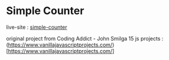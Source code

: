 # Simple Counter

live-site : [simple-counter](https://pratik280.github.io/simple-counter/)

original project from Coding Addict - John Smilga 15 js projects : (https://www.vanillajavascriptprojects.com/)[https://www.vanillajavascriptprojects.com/]
